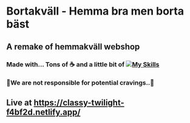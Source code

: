 # Bortakväll - Hemma bra men borta bäst

## A remake of hemmakväll webshop

### Made with... Tons of ☕ and a little bit of [![My Skills](https://skills.thijs.gg/icons?i=ts,html,css,bootstrap)](https://skills.thijs.gg)

### 🚨We are not responsible for potential cravings..🚨


## Live at https://classy-twilight-f4bf2d.netlify.app/
